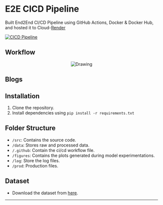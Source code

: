 E2E CICD Pipeline
==============================

Built End2End CI/CD Pipeline using GitHub Actions, Docker & Docker Hub, and hosted it to Cloud-[Render](https://render.com/)

[![CICD Pipeline](https://github.com/ronylpatil/cicd/actions/workflows/cicd.yaml/badge.svg)](https://github.com/ronylpatil/cicd/actions/workflows/cicd.yaml)

## Workflow
<p align = "center">
  <img class="center" src = "https://github.com/ronylpatil/cicd/blob/main/workflow/flow.png" alt = "Drawing">
</p>

## Blogs

## Installation

1. Clone the repository.
2. Install dependencies using `pip install -r requirements.txt`

## Folder Structure

- `/src`: Contains the source code.
- `/data`: Stores raw and processed data.
- `/.github`: Contain the ci/cd workflow file.
- `/figures`: Contains the plots generated during model experimentations.
- `/log`: Store the log files.
- `/prod`: Production files. 

## Dataset

- Download the dataset from [here](https://www.kaggle.com/datasets/yasserh/wine-quality-dataset).

___
